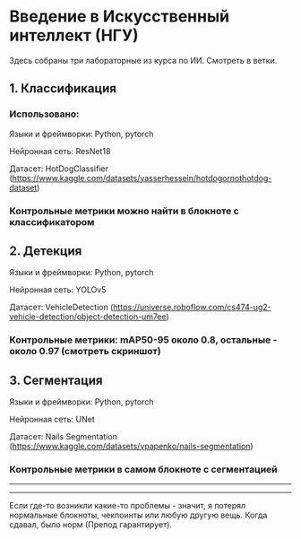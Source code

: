 # Введение в Искусственный интеллект (НГУ)

Здесь собраны три лабораторные из курса по ИИ. Смотреть в ветки.

## 1. Классификация

### Использовано:

Языки и фреймворки: Python, pytorch

Нейронная сеть: ResNet18

Датасет: HotDogClassifier (https://www.kaggle.com/datasets/yasserhessein/hotdogornothotdog-dataset)

### Контрольные метрики можно найти в блокноте с классификатором

## 2. Детекция

Языки и фреймворки: Python, pytorch

Нейронная сеть: YOLOv5

Датасет: VehicleDetection (https://universe.roboflow.com/cs474-ug2-vehicle-detection/object-detection-um7ee)

### Контрольные метрики: mAP50-95 около 0.8, остальные - около 0.97 (смотреть скриншот)

## 3. Сегментация

Языки и фреймворки: Python, pytorch

Нейронная сеть: UNet

Датасет: Nails Segmentation (https://www.kaggle.com/datasets/vpapenko/nails-segmentation)

### Контрольные метрики в самом блокноте с сегментацией

---

---

Если где-то возникли какие-то проблемы - значит, я потерял нормальные блокноты, чекпоинты или любую другую вещь. Когда сдавал, было норм (Препод гарантирует).
